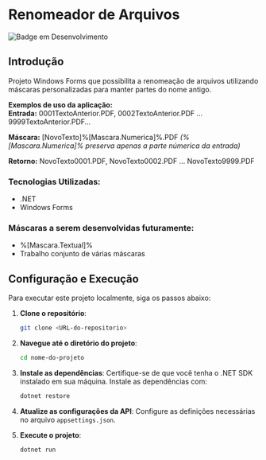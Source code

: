 # Renomeador de Arquivos
![Badge em Desenvolvimento](https://img.shields.io/static/v1?label=STATUS&message=FINALIZADO&color=GREEN&style=for-the-badge)

## Introdução
Projeto Windows Forms que possibilita a renomeação de arquivos utilizando máscaras personalizadas para manter partes do nome antigo.

**Exemplos de uso da aplicação:**<br/>
**Entrada:** 0001TextoAnterior.PDF, 0002TextoAnterior.PDF ... 9999TextoAnterior.PDF...

**Máscara:** [NovoTexto]%[Mascara.Numerica]%.PDF *(%[Mascara.Numerica]% preserva apenas a parte númerica da entrada)*

**Retorno:** NovoTexto0001.PDF, NovoTexto0002.PDF ... NovoTexto9999.PDF

### Tecnologias Utilizadas:
* .NET
* Windows Forms

### Máscaras a serem desenvolvidas futuramente:
* %[Mascara.Textual]%
* Trabalho conjunto de várias máscaras

## Configuração e Execução
Para executar este projeto localmente, siga os passos abaixo:

1. **Clone o repositório**:
   ```bash
   git clone <URL-do-repositorio>
   ```

2. **Navegue até o diretório do projeto**:
   ```bash
   cd nome-do-projeto
   ```

3. **Instale as dependências**:
   Certifique-se de que você tenha o .NET SDK instalado em sua máquina. Instale as dependências com:
   ```bash
   dotnet restore
   ```

4. **Atualize as configurações da API**:
   Configure as definições necessárias no arquivo `appsettings.json`.

5. **Execute o projeto**:
   ```bash
   dotnet run
   ```